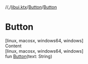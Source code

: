 //[.](../../index.md)/[libui.ktx](../index.md)/[Button](index.md)/[Button](-button.md)



# Button  
[linux, macosx, windows64, windows]  
Content  
[linux, macosx, windows64, windows]  
fun [Button](-button.md)(text: String)  



